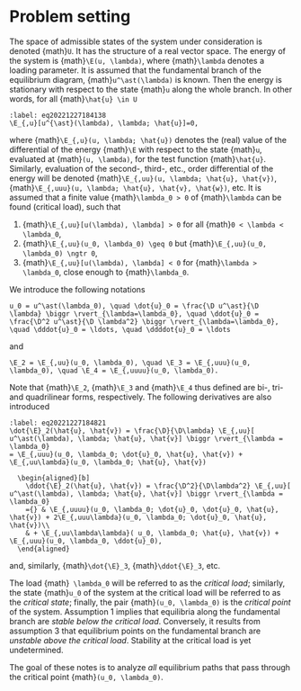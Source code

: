 # Problem setting

The space of admissible states of the system under consideration is denoted {math}`U`. It has the structure of a real
vector space. The energy of the system is {math}`\E(u, \lambda)`, where {math}`\lambda` denotes a loading parameter. It
is assumed that the fundamental branch of the equilibrium diagram, {math}`u^\ast(\lambda)` is known. Then the energy is
stationary with respect to the state {math}`u` along the whole branch. In other words, for all {math}`\hat{u} \in U`

```{math}
:label: eq20221227184138
\E_{,u}[u^{\ast}(\lambda), \lambda; \hat{u}]=0,
```

where {math}`\E_{,u}(u, \lambda; \hat{u})` denotes the (real) value of the differential of the energy {math}`\E` with
respect to the state {math}`u`, evaluated at {math}`(u, \lambda)`, for the test function {math}`\hat{u}`. Similarly,
evaluation of the second-, third-, etc., order differential of the energy will be denoted {math}`\E_{,uu}(u, \lambda; \hat{u}, \hat{v})`,
{math}`\E_{,uuu}(u, \lambda; \hat{u}, \hat{v}, \hat{w})`, etc. It is assumed that a finite value
{math}`\lambda_0 > 0` of {math}`\lambda` can be found (critical load), such that

1. {math}`\E_{,uu}[u(\lambda), \lambda] > 0` for all {math}`0 < \lambda < \lambda_0`,
2. {math}`\E_{,uu}(u_0, \lambda_0) \geq 0` but {math}`\E_{,uu}(u_0, \lambda_0) \ngtr 0`,
3. {math}`\E_{,uu}[u(\lambda), \lambda] < 0` for {math}`\lambda > \lambda_0`, close enough to {math}`\lambda_0`.

We introduce the following notations

```{math}
u_0 = u^\ast(\lambda_0), \quad \dot{u}_0 = \frac{\D u^\ast}{\D \lambda} \biggr \rvert_{\lambda=\lambda_0}, \quad \ddot{u}_0 = \frac{\D^2 u^\ast}{\D \lambda^2} \biggr \rvert_{\lambda=\lambda_0}, \quad \dddot{u}_0 = \ldots, \quad \ddddot{u}_0 = \ldots
```

and

```{math}
\E_2 = \E_{,uu}(u_0, \lambda_0), \quad \E_3 = \E_{,uuu}(u_0, \lambda_0), \quad \E_4 = \E_{,uuuu}(u_0, \lambda_0).
```

Note that {math}`\E_2`, {math}`\E_3` and {math}`\E_4` thus defined are bi-, tri- and quadrilinear forms, respectively. The following
derivatives are also introduced

```{math}
:label: eq20221227184821
\dot{\E}_2(\hat{u}, \hat{v}) = \frac{\D}{\D\lambda} \E_{,uu}[ u^\ast(\lambda), \lambda; \hat{u}, \hat{v}] \biggr \rvert_{\lambda = \lambda_0}
= \E_{,uuu}(u_0, \lambda_0; \dot{u}_0, \hat{u}, \hat{v}) + \E_{,uu\lambda}(u_0, \lambda_0; \hat{u}, \hat{v})
```

```{math}
  \begin{aligned}[b]
    \ddot{\E}_2(\hat{u}, \hat{v}) = \frac{\D^2}{\D\lambda^2} \E_{,uu}[ u^\ast(\lambda), \lambda; \hat{u}, \hat{v}] \biggr \rvert_{\lambda = \lambda_0}
	={} & \E_{,uuuu}(u_0, \lambda_0; \dot{u}_0, \dot{u}_0, \hat{u}, \hat{v}) + 2\E_{,uuu\lambda}(u_0, \lambda_0; \dot{u}_0, \hat{u}, \hat{v})\\
    & + \E_{,uu\lambda\lambda}( u_0, \lambda_0; \hat{u}, \hat{v}) + \E_{,uuu}(u_0, \lambda_0, \ddot{u}_0),
  \end{aligned}
```

and, similarly, {math}`\dot{\E}_3`, {math}`\ddot{\E}_3`, etc.

The load {math}` \lambda_0` will be referred to as the *critical load*; similarly, the state {math}`u_0` of the system
at the critical load will be referred to as the *critical state*; finally, the pair {math}`(u_0, \lambda_0)` is the
*critical point* of the system. Assumption 1 implies that equilibria along the fundamental branch are *stable below the
critical load*. Conversely, it results from assumption 3 that equilibrium points on the fundamental branch are *unstable
above the critical load*. Stability at the critical load is yet undetermined.

The goal of these notes is to analyze *all* equilibrium paths that pass through the critical point {math}`(u_0, \lambda_0)`.
